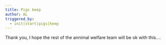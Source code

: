 ```yaml
---
title: Pigs keep
author: AL
triggered_by:
  - init|start|pigs|keep
---
```

Thank you, I hope the rest of the annimal welfare team will be ok with this....
